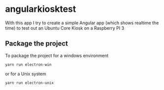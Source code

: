# angularkiosktest
With this app I try to create a simple Angular app (which shows realtime the time) to test out an Ubuntu Core Kiosk on a Raspberry PI 3


## Package the project
To package the project for a windows environment
```
yarn run electron-win
```
or  for a Unix system
```
yarn run electron-unix
```
